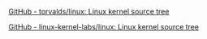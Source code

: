 
[GitHub - torvalds/linux: Linux kernel source tree](https://github.com/torvalds/linux)

[GitHub - linux-kernel-labs/linux: Linux kernel source tree](https://github.com/linux-kernel-labs/linux)
